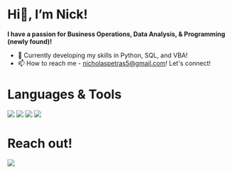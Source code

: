 #  Hi👋, I’m Nick!
**I have a passion for Business Operations, Data Analysis, & Programming (newly found)!**
- 🌱 Currently developing my skills in Python, SQL, and VBA!
- 📫 How to reach me - nicholaspetras5@gmail.com! Let's connect!

# **Languages & Tools**
[<img src="https://img.shields.io/badge/-Python-blue?style=for-the-badge&logo=python&logoColor=white">](https://www.python.org/)
[<img src="https://img.shields.io/badge/-PostgreSQL-blue?style=for-the-badge&logo=postgresql&logoColor=white">](https://www.postgresql.org/)
[<img src="https://img.shields.io/badge/-Pandas-blue?style=for-the-badge&logo=pandas&logoColor=white">](https://pandas.pydata.org/)
[<img src="https://img.shields.io/badge/-VBA-green?style=for-the-badge&logo=microsoft-excel&logoColor=white">](https://en.wikipedia.org/wiki/Visual_Basic_for_Applications)



# **Reach out!**
[<img src="https://img.shields.io/badge/-LinkedIn-blue?style=for-the-badge&logo=linkedin&logoColor=white">](https://www.linkedin.com/in/nick-petras-6a4097265/)

<!---
NickP0/NickP0 is a ✨ special ✨ repository because its `README.md` (this file) appears on your GitHub profile.
You can click the Preview link to take a look at your changes.
--->
